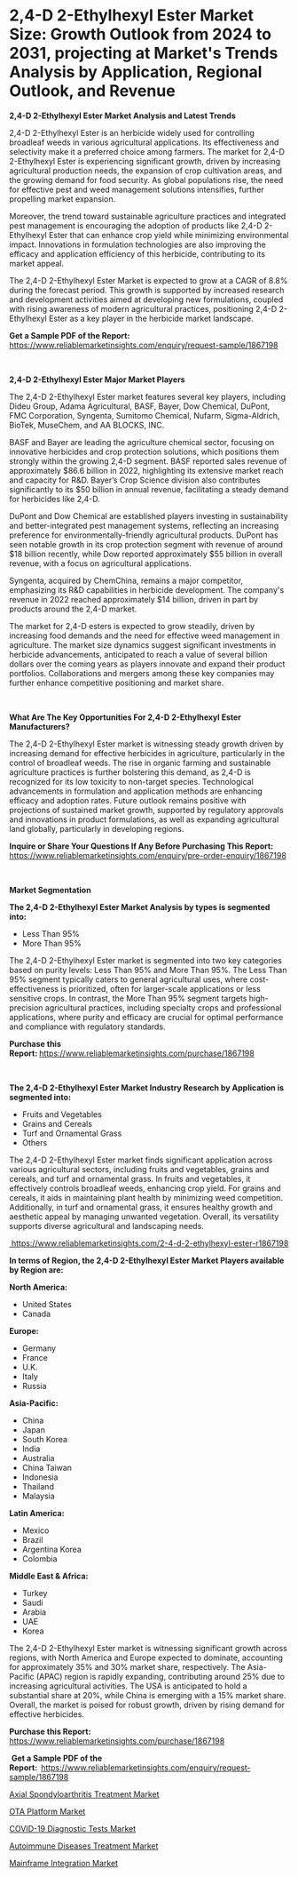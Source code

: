 <p><h1>2,4-D 2-Ethylhexyl Ester Market Size: Growth Outlook from 2024 to 2031, projecting at Market's Trends Analysis by Application, Regional Outlook, and Revenue</h1></p><p><strong>2,4-D 2-Ethylhexyl Ester Market Analysis and Latest Trends</strong></p>
<p><p>2,4-D 2-Ethylhexyl Ester is an herbicide widely used for controlling broadleaf weeds in various agricultural applications. Its effectiveness and selectivity make it a preferred choice among farmers. The market for 2,4-D 2-Ethylhexyl Ester is experiencing significant growth, driven by increasing agricultural production needs, the expansion of crop cultivation areas, and the growing demand for food security. As global populations rise, the need for effective pest and weed management solutions intensifies, further propelling market expansion.</p><p>Moreover, the trend toward sustainable agriculture practices and integrated pest management is encouraging the adoption of products like 2,4-D 2-Ethylhexyl Ester that can enhance crop yield while minimizing environmental impact. Innovations in formulation technologies are also improving the efficacy and application efficiency of this herbicide, contributing to its market appeal.</p><p>The 2,4-D 2-Ethylhexyl Ester Market is expected to grow at a CAGR of 8.8% during the forecast period. This growth is supported by increased research and development activities aimed at developing new formulations, coupled with rising awareness of modern agricultural practices, positioning 2,4-D 2-Ethylhexyl Ester as a key player in the herbicide market landscape.</p></p>
<p><strong>Get a Sample PDF of the Report:&nbsp;</strong> <a href="https://www.reliablemarketinsights.com/enquiry/request-sample/1867198?utm_campaign=1559&utm_medium=2&utm_source=Github&utm_content=ia&utm_term=21102024&utm_id=24-d-2-ethylhexyl-ester">https://www.reliablemarketinsights.com/enquiry/request-sample/1867198</a></p>
<p>&nbsp;</p>
<p><strong>2,4-D 2-Ethylhexyl Ester Major Market Players</strong></p>
<p><p>The 2,4-D 2-Ethylhexyl Ester market features several key players, including Dideu Group, Adama Agricultural, BASF, Bayer, Dow Chemical, DuPont, FMC Corporation, Syngenta, Sumitomo Chemical, Nufarm, Sigma-Aldrich, BioTek, MuseChem, and AA BLOCKS, INC. </p><p>BASF and Bayer are leading the agriculture chemical sector, focusing on innovative herbicides and crop protection solutions, which positions them strongly within the growing 2,4-D segment. BASF reported sales revenue of approximately $86.6 billion in 2022, highlighting its extensive market reach and capacity for R&D. Bayer’s Crop Science division also contributes significantly to its $50 billion in annual revenue, facilitating a steady demand for herbicides like 2,4-D.</p><p>DuPont and Dow Chemical are established players investing in sustainability and better-integrated pest management systems, reflecting an increasing preference for environmentally-friendly agricultural products. DuPont has seen notable growth in its crop protection segment with revenue of around $18 billion recently, while Dow reported approximately $55 billion in overall revenue, with a focus on agricultural applications.</p><p>Syngenta, acquired by ChemChina, remains a major competitor, emphasizing its R&D capabilities in herbicide development. The company's revenue in 2022 reached approximately $14 billion, driven in part by products around the 2,4-D market. </p><p>The market for 2,4-D esters is expected to grow steadily, driven by increasing food demands and the need for effective weed management in agriculture. The market size dynamics suggest significant investments in herbicide advancements, anticipated to reach a value of several billion dollars over the coming years as players innovate and expand their product portfolios. Collaborations and mergers among these key companies may further enhance competitive positioning and market share.</p></p>
<p>&nbsp;</p>
<p><strong>What Are The Key Opportunities For 2,4-D 2-Ethylhexyl Ester Manufacturers?</strong></p>
<p><p>The 2,4-D 2-Ethylhexyl Ester market is witnessing steady growth driven by increasing demand for effective herbicides in agriculture, particularly in the control of broadleaf weeds. The rise in organic farming and sustainable agriculture practices is further bolstering this demand, as 2,4-D is recognized for its low toxicity to non-target species. Technological advancements in formulation and application methods are enhancing efficacy and adoption rates. Future outlook remains positive with projections of sustained market growth, supported by regulatory approvals and innovations in product formulations, as well as expanding agricultural land globally, particularly in developing regions.</p></p>
<p><strong>Inquire or Share Your Questions If Any Before Purchasing This Report:</strong> <a href="https://www.reliablemarketinsights.com/enquiry/pre-order-enquiry/1867198?utm_campaign=1559&utm_medium=2&utm_source=Github&utm_content=ia&utm_term=21102024&utm_id=24-d-2-ethylhexyl-ester">https://www.reliablemarketinsights.com/enquiry/pre-order-enquiry/1867198</a></p>
<p>&nbsp;</p>
<p><strong>Market Segmentation</strong></p>
<p><strong>The 2,4-D 2-Ethylhexyl Ester Market Analysis by types is segmented into:</strong></p>
<p><ul><li>Less Than 95%</li><li>More Than 95%</li></ul></p>
<p><p>The 2,4-D 2-Ethylhexyl Ester market is segmented into two key categories based on purity levels: Less Than 95% and More Than 95%. The Less Than 95% segment typically caters to general agricultural uses, where cost-effectiveness is prioritized, often for larger-scale applications or less sensitive crops. In contrast, the More Than 95% segment targets high-precision agricultural practices, including specialty crops and professional applications, where purity and efficacy are crucial for optimal performance and compliance with regulatory standards.</p></p>
<p><strong>Purchase this Report:&nbsp;</strong><a href="https://www.reliablemarketinsights.com/purchase/1867198?utm_campaign=1559&utm_medium=2&utm_source=Github&utm_content=ia&utm_term=21102024&utm_id=24-d-2-ethylhexyl-ester">https://www.reliablemarketinsights.com/purchase/1867198</a></p>
<p>&nbsp;</p>
<p><strong>The 2,4-D 2-Ethylhexyl Ester Market Industry Research by Application is segmented into:</strong></p>
<p><ul><li>Fruits and Vegetables</li><li>Grains and Cereals</li><li>Turf and Ornamental Grass</li><li>Others</li></ul></p>
<p><p>The 2,4-D 2-Ethylhexyl Ester market finds significant application across various agricultural sectors, including fruits and vegetables, grains and cereals, and turf and ornamental grass. In fruits and vegetables, it effectively controls broadleaf weeds, enhancing crop yield. For grains and cereals, it aids in maintaining plant health by minimizing weed competition. Additionally, in turf and ornamental grass, it ensures healthy growth and aesthetic appeal by managing unwanted vegetation. Overall, its versatility supports diverse agricultural and landscaping needs.</p></p>
<p><a href="https://www.reliablemarketinsights.com/2-4-d-2-ethylhexyl-ester-r1867198?utm_campaign=1559&utm_medium=2&utm_source=Github&utm_content=ia&utm_term=21102024&utm_id=24-d-2-ethylhexyl-ester">&nbsp;https://www.reliablemarketinsights.com/2-4-d-2-ethylhexyl-ester-r1867198</a></p>
<p><strong>In terms of Region, the 2,4-D 2-Ethylhexyl Ester Market Players available by Region are:</strong></p>
<p>
    <p> <strong> North America: </strong>
        <ul>
            <li>United States</li>
            <li>Canada</li>
        </ul>
        </p> 
    <p> <strong> Europe: </strong>
        <ul>
            <li>Germany</li>
            <li>France</li>
            <li>U.K.</li>
            <li>Italy</li>
            <li>Russia</li>
        </ul>
        </p> 
    <p> <strong> Asia-Pacific: </strong>
        <ul>
            <li>China</li>
            <li>Japan</li>
            <li>South Korea</li>
            <li>India</li>
            <li>Australia</li>
            <li>China Taiwan</li>
            <li>Indonesia</li>
            <li>Thailand</li>
            <li>Malaysia</li>
        </ul>
        </p> 
    <p> <strong> Latin America: </strong>
        <ul>
            <li>Mexico</li>
            <li>Brazil</li>
            <li>Argentina Korea</li>
            <li>Colombia</li>
        </ul>
        </p> 
    <p> <strong> Middle East & Africa: </strong>
        <ul>
            <li>Turkey</li>
            <li>Saudi</li>
            <li>Arabia</li>
            <li>UAE</li>
            <li>Korea</li>
        </ul>
    </p>
    </p>
<p><p>The 2,4-D 2-Ethylhexyl Ester market is witnessing significant growth across regions, with North America and Europe expected to dominate, accounting for approximately 35% and 30% market share, respectively. The Asia-Pacific (APAC) region is rapidly expanding, contributing around 25% due to increasing agricultural activities. The USA is anticipated to hold a substantial share at 20%, while China is emerging with a 15% market share. Overall, the market is poised for robust growth, driven by rising demand for effective herbicides.</p></p>
<p><strong>Purchase this Report: </strong><a href="https://www.reliablemarketinsights.com/purchase/1867198?utm_campaign=1559&utm_medium=2&utm_source=Github&utm_content=ia&utm_term=21102024&utm_id=24-d-2-ethylhexyl-ester">https://www.reliablemarketinsights.com/purchase/1867198</a></p>
<p>&nbsp;<strong>Get a Sample PDF of the Report:&nbsp;&nbsp;</strong><a href="https://www.reliablemarketinsights.com/enquiry/request-sample/1867198?utm_campaign=1559&utm_medium=2&utm_source=Github&utm_content=ia&utm_term=21102024&utm_id=24-d-2-ethylhexyl-ester">https://www.reliablemarketinsights.com/enquiry/request-sample/1867198</a></p>
<p><strong></strong></p>
<p><p><a href="https://www.linkedin.com/pulse/global-axial-spondyloarthritis-treatment-61-cagr-forecast-2024-zeugc?utm_campaign=1559&utm_medium=2&utm_source=Github&utm_content=ia&utm_term=21102024&utm_id=24-d-2-ethylhexyl-ester">Axial Spondyloarthritis Treatment Market</a></p><p><a href="https://www.linkedin.com/pulse/ota-platform-market2024-2031-industry-insights-investment-rosif?utm_campaign=1559&utm_medium=2&utm_source=Github&utm_content=ia&utm_term=21102024&utm_id=24-d-2-ethylhexyl-ester">OTA Platform Market</a></p><p><a href="https://github.com/AshikRahman991/Market-Research-Report-List-1/blob/main/covid-19-diagnostic-tests-market.md?utm_campaign=1559&utm_medium=2&utm_source=Github&utm_content=ia&utm_term=21102024&utm_id=24-d-2-ethylhexyl-ester">COVID-19 Diagnostic Tests Market</a></p><p><a href="https://www.linkedin.com/pulse/exploring-autoimmune-diseases-treatment-market-dynamics-revenue-4ejac?utm_campaign=1559&utm_medium=2&utm_source=Github&utm_content=ia&utm_term=21102024&utm_id=24-d-2-ethylhexyl-ester">Autoimmune Diseases Treatment Market</a></p><p><a href="https://www.linkedin.com/pulse/analyzing-global-mainframe-integration-market-growth-prospects-01zff?utm_campaign=1559&utm_medium=2&utm_source=Github&utm_content=ia&utm_term=21102024&utm_id=24-d-2-ethylhexyl-ester">Mainframe Integration Market</a></p></p>